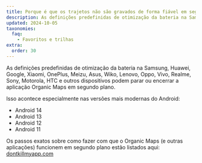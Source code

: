 ```yaml
---
title: Porque é que os trajetos não são gravados de forma fiável em segundo plano no Android?
description: As definições predefinidas de otimização da bateria na Samsung, Huawei, Google, Xiaomi, OnePlus, Meizu, Asus, Wiko, Lenovo, Oppo, Vivo, Realme, Sony, Motorola, HTC e outros dispositivos podem parar ou encerrar a aplicação Organic Maps em segundo plano.
updated: 2024-10-05
taxonomies:
  faq:
    - Favoritos e trilhas
extra:
  order: 30
---
```


As definições predefinidas de otimização da bateria na Samsung, Huawei, Google, Xiaomi, OnePlus, Meizu, Asus, Wiko, Lenovo, Oppo, Vivo, Realme, Sony, Motorola, HTC e outros dispositivos podem parar ou encerrar a aplicação Organic Maps em segundo plano.

Isso acontece especialmente nas versões mais modernas do Android:

- Android 14
- Android 13
- Android 12
- Android 11

Os passos exatos sobre como fazer com que o Organic Maps (e outras aplicações) funcionem em segundo plano estão listados aqui: [dontkillmyapp.com](https://dontkillmyapp.com)
